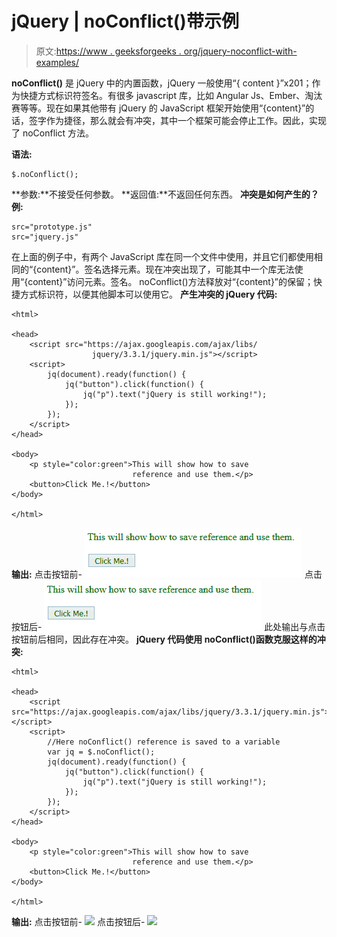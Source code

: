 # jQuery | noConflict()带示例

> 原文:[https://www . geeksforgeeks . org/jquery-noconflict-with-examples/](https://www.geeksforgeeks.org/jquery-noconflict-with-examples/)

**noConflict()** 是 jQuery 中的内置函数，jQuery 一般使用“{ content }”x201；作为快捷方式标识符签名。有很多 javascript 库，比如 Angular Js、Ember、淘汰赛等等。现在如果其他带有 jQuery 的 JavaScript 框架开始使用“{content}”的话，签字作为捷径，那么就会有冲突，其中一个框架可能会停止工作。因此，实现了 noConflict 方法。

**语法:**

```
$.noConflict();
```

**参数:**不接受任何参数。
**返回值:**不返回任何东西。
**冲突是如何产生的？**
**例:**

```
src="prototype.js"
src="jquery.js"
```

在上面的例子中，有两个 JavaScript 库在同一个文件中使用，并且它们都使用相同的“{content}”。签名选择元素。现在冲突出现了，可能其中一个库无法使用“{content}”访问元素。签名。
noConflict()方法释放对“{content}”的保留；快捷方式标识符，以便其他脚本可以使用它。
**产生冲突的 jQuery 代码:**

```
<html>

<head>
    <script src="https://ajax.googleapis.com/ajax/libs/
                  jquery/3.3.1/jquery.min.js"></script>
    <script>
        jq(document).ready(function() {
            jq("button").click(function() {
                jq("p").text("jQuery is still working!");
            });
        });
    </script>
</head>

<body>
    <p style="color:green">This will show how to save
                           reference and use them.</p>
    <button>Click Me.!</button>
</body>

</html>
```

**输出:**
点击按钮前-
![](img/a125213f19c28e5ab4e2582985bebd38.png)
点击按钮后-
![](img/528430b36a446d9dc950b59c3ab23e3c.png)
此处输出与点击按钮前后相同，因此存在冲突。
**jQuery 代码使用 noConflict()函数克服这样的冲突:**

```
<html>

<head>
    <script src="https://ajax.googleapis.com/ajax/libs/jquery/3.3.1/jquery.min.js"></script>
    <script>
        //Here noConflict() reference is saved to a variable
        var jq = $.noConflict();
        jq(document).ready(function() {
            jq("button").click(function() {
                jq("p").text("jQuery is still working!");
            });
        });
    </script>
</head>

<body>
    <p style="color:green">This will show how to save 
                           reference and use them.</p>
    <button>Click Me.!</button>
</body>

</html>
```

**输出:**
点击按钮前-
![](img/5c4b1c5a83bffefce91d59e5158bbc76.png)
点击按钮后-
![](img/697455434b78854e1adfc87e76d73f4b.png)
